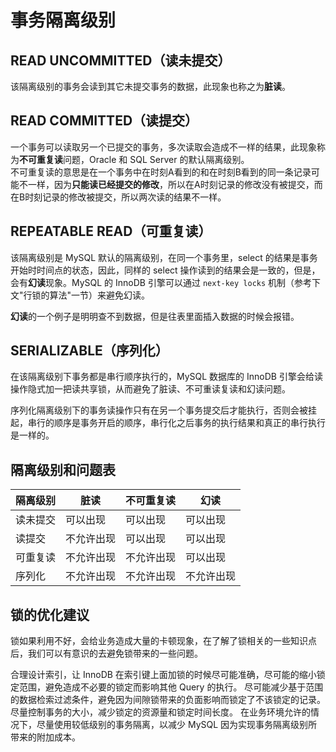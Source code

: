 # 事务隔离级别
## READ UNCOMMITTED（读未提交）
该隔离级别的事务会读到其它未提交事务的数据，此现象也称之为**脏读**。

## READ COMMITTED（读提交）
一个事务可以读取另一个已提交的事务，多次读取会造成不一样的结果，此现象称为**不可重复读**问题，Oracle 和 SQL Server 的默认隔离级别。  
不可重复读的意思是在一个事务中在时刻A看到的和在时刻B看到的同一条记录可能不一样，因为**只能读已经提交的修改**，所以在A时刻记录的修改没有被提交，而在B时刻记录的修改被提交，所以两次读的结果不一样。

## REPEATABLE READ（可重复读）
该隔离级别是 MySQL 默认的隔离级别，在同一个事务里，select 的结果是事务开始时时间点的状态，因此，同样的 select 操作读到的结果会是一致的，但是，会有**幻读**现象。MySQL 的 InnoDB 引擎可以通过 `next-key locks` 机制（参考下文"行锁的算法"一节）来避免幻读。

**幻读**的一个例子是明明查不到数据，但是往表里面插入数据的时候会报错。

## SERIALIZABLE（序列化）
在该隔离级别下事务都是串行顺序执行的，MySQL 数据库的 InnoDB 引擎会给读操作隐式加一把读共享锁，从而避免了脏读、不可重读复读和幻读问题。

序列化隔离级别下的事务读操作只有在另一个事务提交后才能执行，否则会被挂起，串行的顺序是事务开启的顺序，串行化之后事务的执行结果和真正的串行执行是一样的。

## 隔离级别和问题表
|隔离级别|	脏读|	不可重复读|	幻读|
|----|---|---|---|
|读未提交	|可以出现|	可以出现|	可以出现|
|读提交	|不允许出现	|可以出现|	可以出现|
|可重复读	|不允许出现	|不允许出现	|可以出现|
|序列化|	不允许出现|	不允许出现	|不允许出现|

## 锁的优化建议
锁如果利用不好，会给业务造成大量的卡顿现象，在了解了锁相关的一些知识点后，我们可以有意识的去避免锁带来的一些问题。

合理设计索引，让 InnoDB 在索引键上面加锁的时候尽可能准确，尽可能的缩小锁定范围，避免造成不必要的锁定而影响其他 Query 的执行。
尽可能减少基于范围的数据检索过滤条件，避免因为间隙锁带来的负面影响而锁定了不该锁定的记录。
尽量控制事务的大小，减少锁定的资源量和锁定时间长度。
在业务环境允许的情况下，尽量使用较低级别的事务隔离，以减少 MySQL 因为实现事务隔离级别所带来的附加成本。
